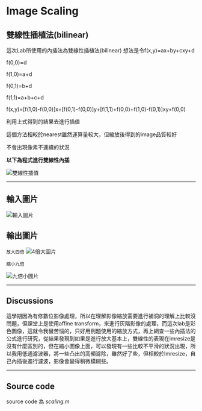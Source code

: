  Image Scaling
 ======
 雙線性插植法(bilinear)
 --
 這次Lab所使用的內插法為雙線性插植法(bilinear)
 想法是令f(x,y)=ax+by+cxy+d

 f(0,0)=d
 
 f(1,0)=a+d
 
 f(0,1)=b+d
 
 f(1,1)=a+b+c+d

 f(x,y)=[f(1,0)-f(0,0)]x+[f(0,1)-f(0,0)]y+[f(1,1)+f(0,0)+f(1,0)-f(0,1)]xy+f(0,0)
 
 利用上式得到的結果去進行插值
 
 這個方法相較於nearest雖然運算量較大，但縮放後得到的image品質較好
 
 不會出現像素不連續的狀況
 
 **以下為程式進行雙線性內插**
 
![雙線性插值](https://github.com/DigitalSignalProcessingNTUT2018/lab-4-image-scaling-106360241/blob/master/%E9%9B%99%E7%B7%9A%E6%80%A7%E6%8F%92%E5%80%BC.PNG) 
*******************************************************************************************
 輸入圖片
 --
![輸入圖片](https://github.com/DigitalSignalProcessingNTUT2018/lab-4-image-scaling-106360241/blob/master/6dog.jpg)

 輸出圖片
 --
`放大四倍`
![4倍大圖片](https://github.com/DigitalSignalProcessingNTUT2018/lab-4-image-scaling-106360241/blob/master/%E6%94%BE%E5%A4%A74%E5%80%8D.PNG)

`縮小九倍`

![九倍小圖片](https://github.com/DigitalSignalProcessingNTUT2018/lab-4-image-scaling-106360241/blob/master/%E7%B8%AE%E5%B0%8F9%E5%80%8D.PNG)
*******************************************************
Discussions
---
這學期因為有修數位影像處理，所以在理解影像縮放需要進行補洞的理解上比較沒問題，但課堂上是使用affine transform，來進行灰階影像的處理，而這次lab是彩色圖像，這就令我蠻苦惱的，只好用例題使用的縮放方式，再上網查一些內插法的公式進行研究，從結果發現到如果是進行放大基本上，雙線性的表現在imresize是沒有什麼區別的，但在縮小圖像上面，可以發現有一些比較不平滑的狀況出現，所以我用低通濾波器，將一些凸出的高頻濾除，雖然好了些，但相較於Imresize，自己內插後進行濾波，影像會變得稍微模糊些。 
***********************
Source code
--
source code 為 *scaling.m*
